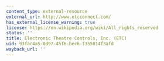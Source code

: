 ```yaml
---
content_type: external-resource
external_url: http://www.etcconnect.com/
has_external_license_warning: true
license: https://en.wikipedia.org/wiki/All_rights_reserved
status: ''
title: Electronic Theatre Controls, Inc. (ETC)
uid: 93fac4a5-0d97-45f6-bec6-f355014f3afd
wayback_url: ''
---
```

